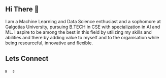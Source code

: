 ## Hi There 👋

I am a Machine Learning and Data Science enthusiast and a sophomore at Galgotias University, pursuing B.TECH in CSE with specialization in AI and ML. I aspire to be among the best in this field by utilizing my skills and abilities and there by adding value to myself and to the organisation while being resourceful, innovative and flexible.


## Lets Connect
<a href="">
  <img src="https://wie.ieee.org/wp-content/uploads/2019/06/twitter-logo-transparent-15.png" height="4%" ; width="4%" ; margin-left:0px;></img></a>   

  <a href="">
    <img src="https://www.flaticon.com/svg/static/icons/svg/174/174857.svg" height="4%" ; width="4%" ; margin-left:20px;></img></a>

